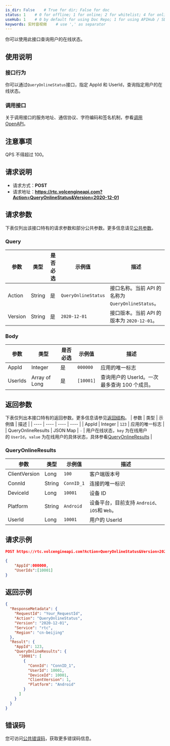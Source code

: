 ```yaml
---
is_dir: False    # True for dir; False for doc
status: 1    # 0 for offline; 1 for online; 2 for whitelist; 4 for online but hidden in TOC
useHub: 1    # 0 by default for using Doc Repo; 1 for using APIHub / SDKHub.
keywords: 实时音视频    # use ',' as separator
---
```


你可以使用此接口查询用户的在线状态。
## 使用说明
### 接口行为

你可以通过`QueryOnlineStatus`接口，指定 AppId 和 UserId，查询指定用户的在线状态。

### 调用接口

关于调用接口的服务地址、通信协议、字符编码和签名机制，参看[调用 OpenAPI](https://www.volcengine.com/docs/6348/412251)。
## 注意事项
QPS 不得超过 100。
## 请求说明
- 请求方式：**POST**
- 请求地址：**https://rtc.volcengineapi.com?Action=QueryOnlineStatus&Version=2020-12-01**
## 请求参数
下表仅列出该接口特有的请求参数和部分公共参数。更多信息请见[公共参数](412251#public)。
### Query
| 参数 | 类型 | 是否必选 | 示例值 | 描述 |
| ---- | ---- | ---- | ---- | ---- |
| Action | String | 是 | `QueryOnlineStatus` | 接口名称。当前 API 的名称为 `QueryOnlineStatus`。 |
| Version | String | 是 | `2020-12-01` | 接口版本。当前 API 的版本为 `2020-12-01`。 |
### Body
| 参数 | 类型 | 是否必选 | 示例值 | 描述 |
| ---- | ---- | ---- | ---- | ---- |
| AppId | Integer | 是 | `000000` | 应用的唯一标志 |
| UserIds | Array of Long | 是 | `[10001]` | 查询用户的 UserId。一次最多查询 100 个成员。 |
## 返回参数
下表仅列出本接口特有的返回参数。更多信息请参见[返回结构](https://www.volcengine.com/docs/6348/192711#baseresponse)。
| 参数 | 类型 | 示例值 | 描述 |
| ---- | ---- | ---- | ---- |
| AppId | Integer | `123` | 应用的唯一标志 |
| QueryOnlineResults | JSON Map | `-` | 用户在线状态，`key` 为在线用户的 `UserId`，`value` 为在线用户的具体状态，具体参看[QueryOnlineResults](#queryonlineresults) |

### QueryOnlineResults

| 参数 | 类型 | 示例值 | 描述 |
| ---- | ---- | ---- | ---- |
| ClientVersion | Long | `100` | 客户端版本号 |
| ConnId | String | `ConnID_1` | 连接的唯一标识 |
| DeviceId | Long | `10001` | 设备 ID |
| Platform | String | `Android` | 设备平台，目前支持 `Android`、`iOS`和 `Web`。 |
| UserId | Long | `10001` | 用户的 UserId |
## 请求示例
```json
POST https://rtc.volcengineapi.com?Action=QueryOnlineStatus&Version=2020-12-01

{
    "AppId":000000,
    "UserIds":[10001]
}
```
## 返回示例
```json
{
  "ResponseMetadata": {
    "RequestId": "Your_RequestId",
    "Action": "QueryOnlineStatus",
    "Version": "2020-12-01",
    "Service": "rtc",
    "Region": "cn-beijing"
  },
  "Result": {
    "AppId": 123,
    "QueryOnlineResults": {
      "10001": [
        {
          "ConnId": "ConnID_1",
          "UserId": 10001,
          "DeviceId": 10001,
          "ClientVersion": 1,
          "Platform": "Android"
        }
      ]
    }
  }
}
```

## 错误码
您可访问[公共错误码](https://www.volcengine.com/docs/6348/412253)，获取更多错误码信息。
